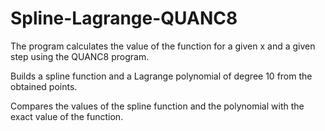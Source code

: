 # Spline-Lagrange-QUANC8

The program calculates the value of the function for a given x and a given step using the QUANC8 program. 

Builds a spline function and a Lagrange polynomial of degree 10 from the obtained points. 

Compares the values of the spline function and the polynomial with the exact value of the function.
